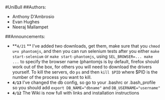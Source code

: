 #UniBull
##Authors:
* Anthony D'Ambrosio
* Evan Hughes
* Neeraj Mallampet

##Announcements:
* **`4/21` ** I've added two downloads, get them, make sure that you `chmod u+x phantomjs`, and then you can run selenium tests after you either `make start-selenium` or `make start-phantomjs`, using `SEL_BROWSER=... make ...` to specify the browser name (phantomjs is by default, firefox should work out of the box, for others you will need to download the drivers yourself. To kill the servers, do `ps` and then `kill $PID` where $PID is the number of the process you want to kill.
* **`4/13`** I've changed the db config, so go to your .bashrc or .bash_profile so you should add `export DB_NAME="dbname"` and `DB_USERNAME="username"`
* **`4/12`** The Wiki is now full with links and installation instructions